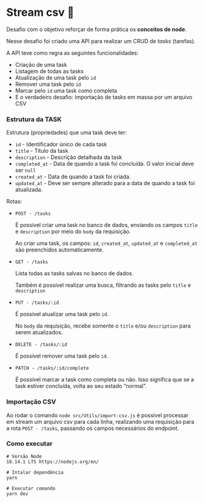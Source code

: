 # Stream csv 🚀️

Desafio com o objetivo reforçar de forma prática os **conceitos de node**.

Nesse desafio foi criado uma API para realizar um CRUD de *tasks* (tarefas).

A API teve como regra as seguintes funcionalidades:

- Criação de uma task
- Listagem de todas as tasks
- Atualização de uma task pelo `id`
- Remover uma task pelo `id`
- Marcar pelo `id` uma task como completa
- E o verdadeiro desafio: Importação de tasks em massa por um arquivo CSV

### Estrutura da TASK

Estrutura (propriedades) que uma task deve ter:

- `id` - Identificador único de cada task
- `title` - Título da task
- `description` - Descrição detalhada da task
- `completed_at` - Data de quando a task foi concluída. O valor inicial deve ser `null`
- `created_at` - Data de quando a task foi criada.
- `updated_at` - Deve ser sempre alterado para a data de quando a task foi atualizada.

Rotas:

- `POST - /tasks`
    
    É possível criar uma task no banco de dados, enviando os campos `title` e `description` por meio do `body` da requisição.
    
    Ao criar uma task, os campos: `id`, `created_at`, `updated_at` e `completed_at` são preenchidos automaticamente.
    
- `GET - /tasks`
    
    Lista todas as tasks salvas no banco de dados.
    
    Também é possível realizar uma busca, filtrando as tasks pelo `title` e `description`
    
- `PUT - /tasks/:id`
    
    É possível atualizar uma task pelo `id`.
    
    No `body` da requisição, recebe somente o `title` e/ou `description` para serem atualizados.
    
- `DELETE - /tasks/:id`
    
    É possível remover uma task pelo `id`.
    
- `PATCH - /tasks/:id/complete`
    
    É possível marcar a task como completa ou não. Isso significa que se a task estiver concluída,  volta ao seu estado “normal”.
    

### Importação CSV

Ao rodar o comando `node src/Utils/import-csv.js`  é possível processar em stream um arquivo  csv para cada linha, realizando uma requisição para a rota `POST - /tasks`, passando os campos necessários do endpoint.

### Como executar

```tsx
# Versão Node
18.14.1 LTS https://nodejs.org/en/

# Intalar dependência
yarn

# Executar comando
yarn dev
```